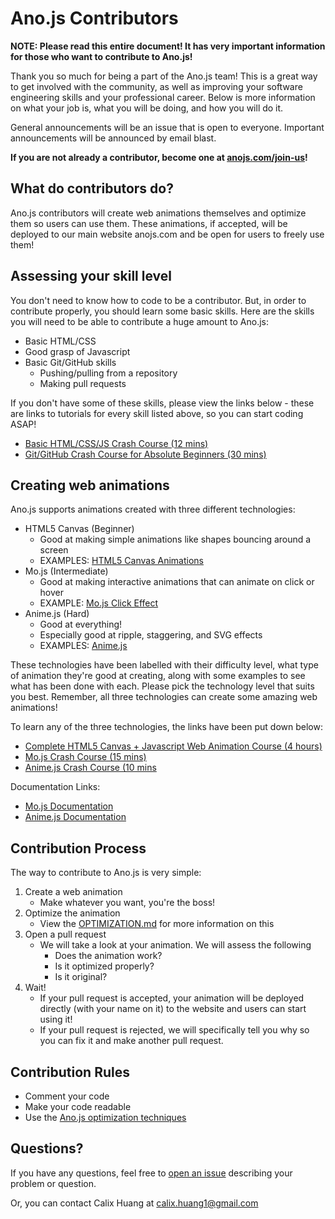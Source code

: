 # Ano.js Contributors

<b> NOTE: Please read this entire document! It has very important information for those who want to contribute to Ano.js! </b>

Thank you so much for being a part of the Ano.js team! This is a great way to get involved with the community, as well as improving your software engineering skills and your professional career. Below is more information on what your job is, what you will be doing, and how you will do it.

General announcements will be an issue that is open to everyone. Important announcements will be announced by email blast.

<b> If you are not already a contributor, become one at [anojs.com/join-us](https://anojs.com/join-us)! </b>


## What do contributors do?
Ano.js contributors will create web animations themselves and optimize them so users can use them. These animations, if accepted, will be deployed to our main website anojs.com and be open for users to freely use them!


## Assessing your skill level
You don't need to know how to code to be a contributor. But, in order to contribute properly, you should learn some basic skills. Here are the skills you will need to be able to contribute a huge amount to Ano.js:
- Basic HTML/CSS
- Good grasp of Javascript 
- Basic Git/GitHub skills
  - Pushing/pulling from a repository
  - Making pull requests

If you don't have some of these skills, please view the links below - these are links to tutorials for every skill listed above, so you can start coding ASAP!
- [Basic HTML/CSS/JS Crash Course (12 mins)](https://www.youtube.com/watch?v=O9Uauq-Gd0c) <br/>
- [Git/GitHub Crash Course for Absolute Beginners (30 mins)](https://www.youtube.com/watch?v=SWYqp7iY_Tc) <br/>


## Creating web animations
Ano.js supports animations created with three different technologies:
- HTML5 Canvas (Beginner)
  - Good at making simple animations like shapes bouncing around a screen
  - EXAMPLES: [HTML5 Canvas Animations](https://cloudinary.com/blog/creating_html5_animations)
- Mo.js (Intermediate)
  - Good at making interactive animations that can animate on click or hover
  - EXAMPLE: [Mo.js Click Effect](https://codepen.io/sdras/pen/kkqNYK)
- Anime.js (Hard)
  - Good at everything!
  - Especially good at ripple, staggering, and SVG effects
  - EXAMPLES: [Anime.js](https://codepen.io/collection/XLebem/)

These technologies have been labelled with their difficulty level, what type of animation they're good at creating, along with some examples to see what has been done with each. Please pick the technology level that suits you best. Remember, all three technologies can create some amazing web animations!

To learn any of the three technologies, the links have been put down below:
- [Complete HTML5 Canvas + Javascript Web Animation Course (4 hours)](https://www.youtube.com/playlist?list=PLpPnRKq7eNW3We9VdCfx9fprhqXHwTPXL)
- [Mo.js Crash Course (15 mins)](https://www.youtube.com/watch?v=yRxWa8lXasI)
- [Anime.js Crash Course (10 mins](https://www.youtube.com/watch?v=uRDLFXxihgc)

Documentation Links:
- [Mo.js Documentation](https://mojs.github.io/tutorials/)
- [Anime.js Documentation](https://animejs.com/documentation/)

## Contribution Process
The way to contribute to Ano.js is very simple:
1. Create a web animation
    - Make whatever you want, you're the boss!
2. Optimize the animation
    - View the [OPTIMIZATION.md](OPTIMIZATION.md) for more information on this
3. Open a pull request
    - We will take a look at your animation. We will assess the following
      - Does the animation work?
      - Is it optimized properly?
      - Is it original?
4. Wait!
    - If your pull request is accepted, your animation will be deployed directly (with your name on it) to the website and users can start using it!
    - If your pull request is rejected, we will specifically tell you why so you can fix it and make another pull request.


## Contribution Rules
- Comment your code
- Make your code readable
- Use the [Ano.js optimization techniques](OPTIMIZATION.md)


## Questions?
If you have any questions, feel free to [open an issue](https://github.com/anojs/anojs-animations/issues) describing your problem or question. 

Or, you can contact Calix Huang at calix.huang1@gmail.com
